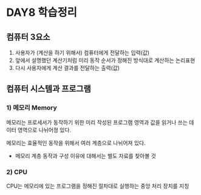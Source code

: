 # DAY8 학습정리

## 컴퓨터 3요소
1. 사용자가 (계산을 하기 위해서) 컴퓨터에게 전달하는 입력(값)
2. 앞에서 설명했던 계산기처럼 미리 동작 순서가 정해진 방식대로 계산하는 논리표현
3. 다시 사용자에게 계산 결과를 전달하는 출력(값)

## 컴퓨터 시스템과 프로그램

### 1) 메모리 Memory
메모리는 프로세서가 동작하기 위한 미리 작성된 프로그램 영역과 값을 읽거나 쓰는 데이터 영역으로 나뉘어졍 있다. 

메모리는 효율적인 동작을 위해서 여러 계층으로 나뉘어져 있다.
- 메모리 계층 동작과 구성 이유에 대해서는 별도 자료를 찾아볼 것

### 2) CPU
CPU는 메모리에 있는 프로그램을 정해진 절차대로 실행하는 중앙 처리 장치를 지칭
